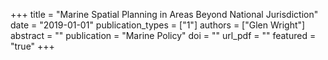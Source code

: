 +++
title = "Marine Spatial Planning in Areas Beyond National Jurisdiction"
date = "2019-01-01"
publication_types = ["1"]
authors = ["Glen Wright"]
abstract = ""
publication = "Marine Policy"
doi = ""
url_pdf = ""
featured = "true"
+++
